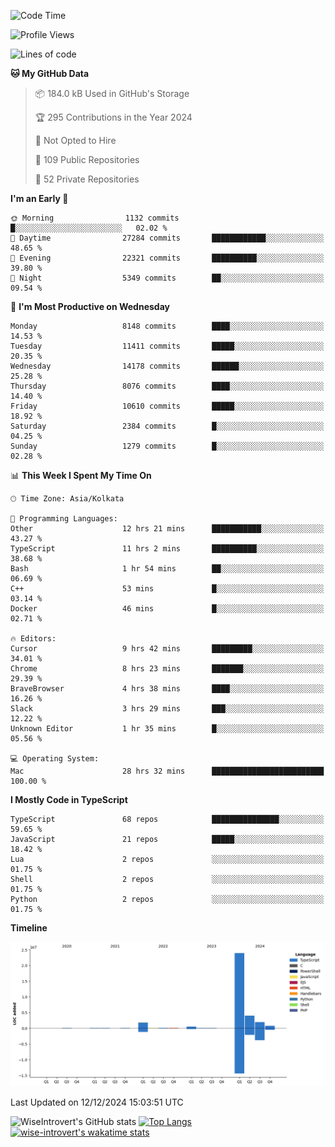<!--START_SECTION:waka-->
![Code Time](http://img.shields.io/badge/Code%20Time-1%2C955%20hrs%2024%20mins-blue)

![Profile Views](http://img.shields.io/badge/Profile%20Views-0-blue)

![Lines of code](https://img.shields.io/badge/From%20Hello%20World%20I%27ve%20Written-33.7%20million%20lines%20of%20code-blue)

**🐱 My GitHub Data** 

> 📦 184.0 kB Used in GitHub's Storage 
 > 
> 🏆 295 Contributions in the Year 2024
 > 
> 🚫 Not Opted to Hire
 > 
> 📜 109 Public Repositories 
 > 
> 🔑 52 Private Repositories 
 > 
**I'm an Early 🐤** 

```text
🌞 Morning                1132 commits        █░░░░░░░░░░░░░░░░░░░░░░░░   02.02 % 
🌆 Daytime                27284 commits       ████████████░░░░░░░░░░░░░   48.65 % 
🌃 Evening                22321 commits       ██████████░░░░░░░░░░░░░░░   39.80 % 
🌙 Night                  5349 commits        ██░░░░░░░░░░░░░░░░░░░░░░░   09.54 % 
```
📅 **I'm Most Productive on Wednesday** 

```text
Monday                   8148 commits        ████░░░░░░░░░░░░░░░░░░░░░   14.53 % 
Tuesday                  11411 commits       █████░░░░░░░░░░░░░░░░░░░░   20.35 % 
Wednesday                14178 commits       ██████░░░░░░░░░░░░░░░░░░░   25.28 % 
Thursday                 8076 commits        ████░░░░░░░░░░░░░░░░░░░░░   14.40 % 
Friday                   10610 commits       █████░░░░░░░░░░░░░░░░░░░░   18.92 % 
Saturday                 2384 commits        █░░░░░░░░░░░░░░░░░░░░░░░░   04.25 % 
Sunday                   1279 commits        █░░░░░░░░░░░░░░░░░░░░░░░░   02.28 % 
```


📊 **This Week I Spent My Time On** 

```text
🕑︎ Time Zone: Asia/Kolkata

💬 Programming Languages: 
Other                    12 hrs 21 mins      ███████████░░░░░░░░░░░░░░   43.27 % 
TypeScript               11 hrs 2 mins       ██████████░░░░░░░░░░░░░░░   38.68 % 
Bash                     1 hr 54 mins        ██░░░░░░░░░░░░░░░░░░░░░░░   06.69 % 
C++                      53 mins             █░░░░░░░░░░░░░░░░░░░░░░░░   03.14 % 
Docker                   46 mins             █░░░░░░░░░░░░░░░░░░░░░░░░   02.71 % 

🔥 Editors: 
Cursor                   9 hrs 42 mins       █████████░░░░░░░░░░░░░░░░   34.01 % 
Chrome                   8 hrs 23 mins       ███████░░░░░░░░░░░░░░░░░░   29.39 % 
BraveBrowser             4 hrs 38 mins       ████░░░░░░░░░░░░░░░░░░░░░   16.26 % 
Slack                    3 hrs 29 mins       ███░░░░░░░░░░░░░░░░░░░░░░   12.22 % 
Unknown Editor           1 hr 35 mins        █░░░░░░░░░░░░░░░░░░░░░░░░   05.56 % 

💻 Operating System: 
Mac                      28 hrs 32 mins      █████████████████████████   100.00 % 
```

**I Mostly Code in TypeScript** 

```text
TypeScript               68 repos            ███████████████░░░░░░░░░░   59.65 % 
JavaScript               21 repos            █████░░░░░░░░░░░░░░░░░░░░   18.42 % 
Lua                      2 repos             ░░░░░░░░░░░░░░░░░░░░░░░░░   01.75 % 
Shell                    2 repos             ░░░░░░░░░░░░░░░░░░░░░░░░░   01.75 % 
Python                   2 repos             ░░░░░░░░░░░░░░░░░░░░░░░░░   01.75 % 
```



**Timeline**

![Lines of Code chart](https://raw.githubusercontent.com/wise-introvert/wise-introvert/master/assets/bar_graph.png)


 Last Updated on 12/12/2024 15:03:51 UTC
<!--END_SECTION:waka-->

![WiseIntrovert's GitHub stats](https://github-readme-stats.vercel.app/api?username=wise-introvert&count_private=true&show_icons=true)
[![Top Langs](https://github-readme-stats.vercel.app/api/top-langs/?username=wise-introvert&langs_count=10)](https://github.com/anuraghazra/github-readme-stats)
[![wise-introvert's wakatime stats](https://github-readme-stats.vercel.app/api/wakatime?username=wiseintrovert)](https://github.com/anuraghazra/github-readme-stats)
